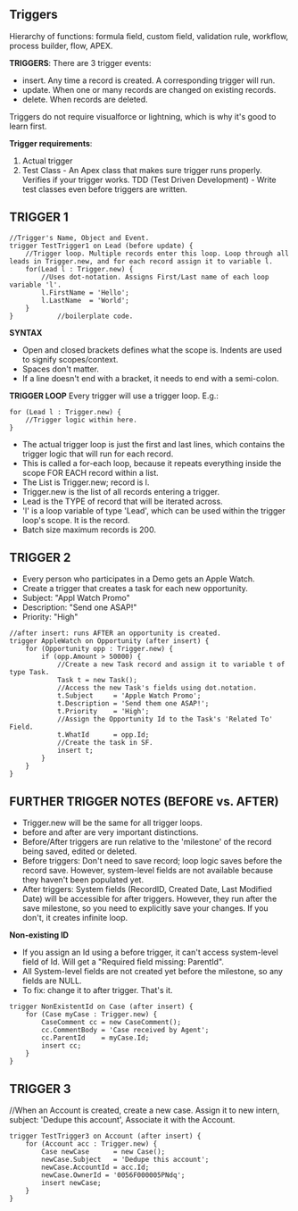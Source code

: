 ## **Triggers**

Hierarchy of functions: formula field, custom field, validation rule, workflow, process builder, flow, APEX.

**TRIGGERS**: There are 3 trigger events:
- insert. Any time a record is created. A corresponding trigger will run.
- update. When one or many records are changed on existing records.
- delete. When records are deleted.
  
Triggers do not require visualforce or lightning, which is why it's good to learn first.

**Trigger requirements**:
  1. Actual trigger
  2. Test Class - An Apex class that makes sure trigger runs properly. Verifies if your trigger works.
  TDD (Test Driven Development) - Write test classes even before triggers are written.



## **TRIGGER 1**
```Apex
//Trigger's Name, Object and Event.
trigger TestTrigger1 on Lead (before update) {		
    //Trigger loop. Multiple records enter this loop. Loop through all leads in Trigger.new, and for each record assign it to variable l.
    for(Lead l : Trigger.new) {
        //Uses dot-notation. Assigns First/Last name of each loop variable 'l'.
        l.FirstName = 'Hello';
        l.LastName  = 'World';
    }
}		    //boilerplate code.
```


**SYNTAX**
- Open and closed brackets defines what the scope is. Indents are used to signify scopes/context.
- Spaces don't matter.
- If a line doesn't end with a bracket, it needs to end with a semi-colon.



**TRIGGER LOOP**
Every trigger will use a trigger loop. E.g.:

```Apex
for (Lead l : Trigger.new) {
    //Trigger logic within here.
}
```

- The actual trigger loop is just the first and last lines, which contains the trigger logic that will run for each record.
- This is called a for-each loop, because it repeats everything inside the scope FOR EACH record within a list.
- The List is Trigger.new; record is l.
- Trigger.new is the list of all records entering a trigger.
- Lead is the TYPE of record that will be iterated across.
- 'l' is a loop variable of type 'Lead', which can be used within the trigger loop's scope. It is the record.
- Batch size maximum records is 200.



## **TRIGGER 2**
- Every person who participates in a Demo gets an Apple Watch.
- Create a trigger that creates a task for each new opportunity.
- Subject: "Appl Watch Promo"
- Description: "Send one ASAP!"
- Priority: "High"

```Apex
//after insert: runs AFTER an opportunity is created.
trigger AppleWatch on Opportunity (after insert) {
    for (Opportunity opp : Trigger.new) {
        if (opp.Amount > 50000) {
            //Create a new Task record and assign it to variable t of type Task.
            Task t = new Task();
            //Access the new Task's fields using dot.notation.
            t.Subject     = 'Apple Watch Promo';
            t.Description = 'Send them one ASAP!';
            t.Priority    = 'High';
            //Assign the Opportunity Id to the Task's 'Related To' Field.
            t.WhatId      = opp.Id;
            //Create the task in SF.
            insert t;
        } 
    }
}
```


## **FURTHER TRIGGER NOTES (BEFORE vs. AFTER)**
- Trigger.new will be the same for all trigger loops.
- before and after are very important distinctions.
- Before/After triggers are run relative to the 'milestone' of the record being saved, edited or deleted.
- Before triggers: Don't need to save record; loop logic saves before the record save. However, system-level fields are not available because they haven't been populated yet.
- After triggers: System fields (RecordID, Created Date, Last Modified Date) will be accessible for after triggers. However, they run after the save milestone, so you need to explicitly save your changes. If you don't, it creates infinite loop.


**Non-existing ID**
- If you assign an Id using a before trigger, it can't access system-level field of Id. Will get a "Required field missing: ParentId".
- All System-level fields are not created yet before the milestone, so any fields are NULL.
- To fix: change it to after trigger. That's it.

```Apex
trigger NonExistentId on Case (after insert) {
    for (Case myCase : Trigger.new) {
        CaseComment cc = new CaseComment();
        cc.CommentBody = 'Case received by Agent';
        cc.ParentId    = myCase.Id;
        insert cc;
    }
}
```


## **TRIGGER 3**
//When an Account is created, create a new case. Assign it to new intern, subject: 'Dedupe this account', Associate it with the Account.

```Apex
trigger TestTrigger3 on Account (after insert) {
    for (Account acc : Trigger.new) {
        Case newCase 	  = new Case();
        newCase.Subject   = 'Dedupe this account';
        newCase.AccountId = acc.Id;
        newCase.OwnerId = '0056F000005PNdq';
        insert newCase;
    }
}
```
